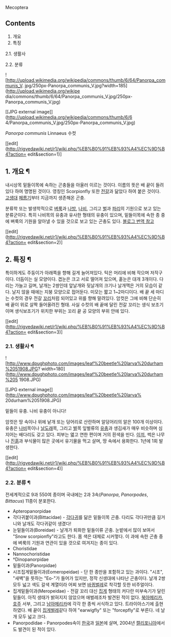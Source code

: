 Mecoptera

## Contents

    

1. 개요 
2. 특징 
    

2.1. 생활사

2.2. 분류

![http://upload.wikimedia.org/wikipedia/commons/thumb/6/64/Panorpa_communis_V.
jpg/250px-Panorpa_communis_V.jpg?width=185](http://upload.wikimedia.org/wikipe
dia/commons/thumb/6/64/Panorpa_communis_V.jpg/250px-Panorpa_communis_V.jpg)

[[JPG external image]](http://upload.wikimedia.org/wikipedia/commons/thumb/6/6
4/Panorpa_communis_V.jpg/250px-Panorpa_communis_V.jpg)

_Panorpa communis_ Linnaeus 수컷

[[edit](http://rigvedawiki.net/r1/wiki.php/%EB%B0%91%EB%93%A4%EC%9D%B4?action=
edit&section=1)]

## 1. 개요 ¶

내시상목 밑들이목에 속하는 곤충들을 아울러 이르는 것이다. 이름의 뜻은 배 끝이 들려있다 하여 명명된 것이다. 영칭인 Scorpionfly
또한 [전갈](%EC%A0%84%EA%B0%88.md)과 닮았다 하여 붙은 것이다.
[고생대](%EA%B3%A0%EC%83%9D%EB%8C%80.md)
[페름기](%ED%8E%98%EB%A6%84%EA%B8%B0.md)부터 지금까지 생존해온 곤충.

  

분류학 또는 발생학적으로 [벼룩](%EB%B2%BC%EB%A3%A9.md)과 [나방](%EB%82%98%EB%B0%A9.md),
[나비](%EB%82%98%EB%B9%84.md), 그리고 [벌](%EB%B2%8C.md)과
[파리](%ED%8C%8C%EB%A6%AC.md)의 기원으로 보고 있는 분류군이다. 특히 나비목의 유충과 유사한 형태의 유충이 있으며,
밑들이목에 속한 종 중에 벼룩의 기원을 알아낼 수 있을 것으로 보고 있는 곤충도 있다. [블로그 번역
참고](http://blog.naver.com/emperium93/80194256116)

  

[[edit](http://rigvedawiki.net/r1/wiki.php/%EB%B0%91%EB%93%A4%EC%9D%B4?action=
edit&section=2)]

## 2. 특징 ¶

특이하게도 주둥이가 아래쪽을 향해 길게 늘어져있다. 턱은 머리에 비해 작으며 저작구이다. 더듬이는 실 모양이다. 겹눈은 크고 서로 떨어져
있으며, 홑눈은 대개 3개이다. 다리는 가늘고 길며, 날개는 2쌍인데 앞날개와 뒷날개의 크기나 날개맥은 거의 모습이 같다. 날지 않을 때에는
지붕 모양으로 접어둔다. 미모는 짧고 1~2마디이다. 배 끝 세 마디는 수컷의 경우 전갈
[꼬리](%EA%BC%AC%EB%A6%AC.md)처럼 되어있고 위를 향해 말려있다. 암컷은 그에 비해 단순히 배 끝이 위로 살짝
들어올려진 형태. 사실 수컷의 배 끝에 달린 전갈 꼬리는 생식 보조기이며 생식보조기가 위치한 부위는 꼬리 끝 공 모양의 부위 안에 있다.

  

[[edit](http://rigvedawiki.net/r1/wiki.php/%EB%B0%91%EB%93%A4%EC%9D%B4?action=
edit&section=3)]

### 2.1. 생활사 ¶

![http://www.dpughphoto.com/images/leaf%20beetle%20larva%20durham%2051908.JPG?
width=180](http://www.dpughphoto.com/images/leaf%20beetle%20larva%20durham%205
1908.JPG)

[[JPG external image]](http://www.dpughphoto.com/images/leaf%20beetle%20larva%
20durham%2051908.JPG)

밑들이 유충. 나비 유충이 아니다!

암컷은 땅 속이나 위에 낱개 또는 덩어리로 산란하며 알덩어리의 알은 100개 이상이다. 유충은
[나비](%EB%82%98%EB%B9%84.md)목이나 [날도래](%EB%82%A0%EB%8F%84%EB%9E%98.md)목,
그리고 [벌](%EB%B2%8C.md)목 잎벌류의 [유충](%EC%9C%A0%EC%B6%A9.md)과 생김새가 매우 비슷하며
심지어는 배다리도 갖고 있다. 피부는 엷고 연한 편이며 거의 흰색을 띤다. [이끼](%EC%9D%B4%EB%81%BC.md), 썩은
나무나 [진흙](%EC%A7%84%ED%9D%99.md)과 부식물이 많은 곳에서 유기물을 먹고 살며, 땅 속에서 용화한다. 1년에 1회
발생한다.

  

[[edit](http://rigvedawiki.net/r1/wiki.php/%EB%B0%91%EB%93%A4%EC%9D%B4?action=
edit&section=4)]

### 2.2. 분류 ¶

전세계적으로 9과 550여 종이며 국내에는 2과 3속(_Panorpa_, _Panorpodes_, _Bittacus_) 11종이 분포한다.

  

  * Apteropanorpidae
  * 각다귀붙이과(Bittacidae) - [각다귀](%EA%B0%81%EB%8B%A4%EA%B7%80.md)를 닮은 밑들이목 곤충. 다리도 각다귀만큼 길거니와 날개도 각다귀같이 생겼다!
  * 눈밑들이과(Boreidae) - 날개가 퇴화한 밑들이류 곤충. 눈밭에서 많이 보여서 "Snow scorpionfly"라고도 한다. 몸 색은 대체로 시커멓다. 이 과에 속한 곤충 중에 벼룩의 기원과 연관이 있을 것으로 여겨지는 종이 있다.
  * Choristidae
  * Nannochoristidae
  * †Dinopanorpidae
  * 밑들이과(Panorpidae)
  * 시조집게밑들이과(Eomeropeidae) - 단 한 종만을 포함하고 있는 과이다. "시조", "새벽"을 뜻하는 "Eo-"가 들어가 있지만, 정작 신생대에 나타난 곤충이다. 날개 2쌍 모두 넓고 색도 갈색 계열이라 어찌 보면 [바퀴벌레](%EB%B0%94%ED%80%B4%EB%B2%8C%EB%A0%88.md)로 착각할 듯한 비주얼이다.
  * 집게밑들이과(Meropeidae) - 전갈 꼬리 대신 [집게](%EC%A7%91%EA%B2%8C.md) 형태의 커다란 미부속기가 달린 밑들이. 아직 생태가 밝혀지지 않았으며 애벌레조차 발견된 적이 없다. [북아메리카](%EB%B6%81%EC%95%84%EB%A9%94%EB%A6%AC%EC%B9%B4.md), [호주](%ED%98%B8%EC%A3%BC.md) 서부, 그리고 [남아메리카](%EB%82%A8%EC%95%84%EB%A9%94%EB%A6%AC%EC%B9%B4.md)에 각각 한 종씩 서식하고 있다. 트라이아스기에 출현하였다. 배 끝이 [집게벌레](%EC%A7%91%EA%B2%8C%EB%B2%8C%EB%A0%88.md)같다 하여 "earwigfly" 또는 "forcepfly"로 부른다. 네 날개 모두 넓고 크다. 
  * Panorpodidae - Panorpodes속이 [한국](%ED%95%9C%EA%B5%AD.md)과 [일본](%EC%9D%BC%EB%B3%B8.md)에 살며, 2004년 [캘리포니아](%EC%BA%98%EB%A6%AC%ED%8F%AC%EB%8B%88%EC%95%84.md)에서도 발견이 된 적이 있다.

